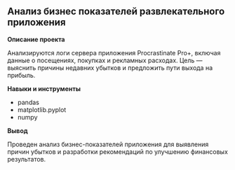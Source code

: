 ## Анализ бизнес показателей развлекательного приложения

**Описание проекта**

Анализируются логи сервера приложения Procrastinate Pro+, включая данные о посещениях, покупках и рекламных расходах. Цель — выяснить причины недавних убытков и предложить пути выхода на прибыль.

**Навыки и инструменты**

- pandas
- matplotlib.pyplot
- numpy

**Вывод**

Проведен анализ бизнес-показателей приложения для выявления причин убытков и разработки рекомендаций по улучшению финансовых результатов.
